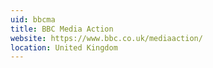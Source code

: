 ```yaml
---
uid: bbcma
title: BBC Media Action
website: https://www.bbc.co.uk/mediaaction/
location: United Kingdom
---
```

